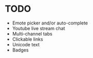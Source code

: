 # TODO

- Emote picker and/or auto-complete
- Youtube live stream chat
- Multi-channel tabs
- Clickable links
- Unicode text
- Badges